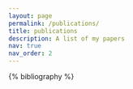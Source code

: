 ```yaml
---
layout: page
permalink: /publications/
title: publications
description: A list of my papers
nav: true
nav_order: 2
---
```


<!-- _pages/publications.md -->
<div class="publications">

{% bibliography %}

</div>
